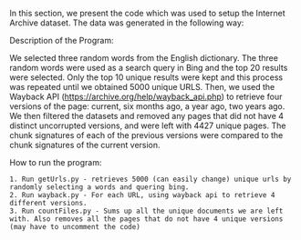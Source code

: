 In this section, we present the code which was used to setup the Internet Archive dataset. The data was generated in the following way:



Description of the Program:

 We selected three random words from the English dictionary. The three random words were used as a search query in Bing and the top 20 results were selected. Only the top 10 unique results were kept and this process was repeated until we obtained 5000 unique URLS.
Then, we used the Wayback API (https://archive.org/help/wayback_api.php)  to retrieve four versions of the page: current, six months ago, a year ago, two years ago. We then filtered the datasets and removed any pages that did not have 4 distinct uncorrupted versions, and were left with 4427 unique pages. The chunk signatures of each of the previous versions were compared to the chunk signatures of the current version. 



How to run the program:

	1. Run getUrls.py - retrieves 5000 (can easily change) unique urls by randomly selecting a words and quering bing. 
	2. Run wayback.py - For each URL, using wayback api to retrieve 4 different versions. 
	3. Run countFiles.py - Sums up all the unique documents we are left with. Also removes all the pages that do not have 4 unique versions (may have to uncomment the code)